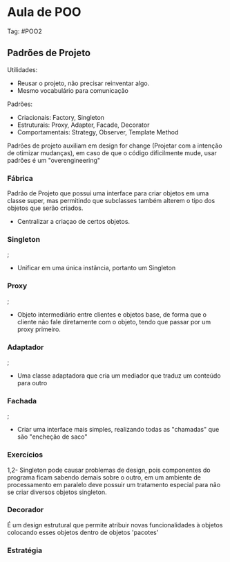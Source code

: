 # Aula de POO

Tag: #POO2

## Padrões de Projeto

Utilidades:

* Reusar o projeto, não precisar reinventar algo.
* Mesmo vocabulário para comunicação

Padrões:

* Criacionais: Factory, Singleton
* Estruturais: Proxy, Adapter, Facade, Decorator
* Comportamentais: Strategy, Observer, Template Method

Padrões de projeto auxiliam em design for change (Projetar com a intenção de otimizar mudanças), em caso de que o código dificilmente mude, usar padrões é um "overengineering"

### Fábrica

Padrão de Projeto que possui uma interface para criar objetos em uma classe super, mas permitindo que subclasses também alterem o tipo dos objetos que serão criados.

* Centralizar a criaçao de certos objetos.

### Singleton

;

* Unificar em uma única instância, portanto um Singleton

### Proxy

;

* Objeto intermediário entre clientes e objetos base, de forma que o cliente não fale diretamente com o objeto, tendo que passar por um proxy primeiro.

### Adaptador

;

* Uma classe adaptadora que cria um mediador que traduz um conteúdo para outro

### Fachada

;

* Criar uma interface mais simples, realizando todas as "chamadas" que são "encheção de saco"

### Exercícios

1,2- Singleton pode causar problemas de design, pois componentes do programa ficam sabendo demais sobre o outro, em um ambiente de processamento em paralelo deve possuir um tratamento especial para não se criar diversos objetos singleton.

### Decorador

É um design estrutural que permite atribuir novas funcionalidades à objetos colocando esses objetos dentro de objetos 'pacotes'

### Estratégia
